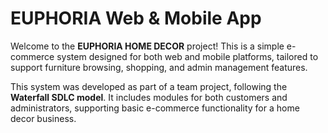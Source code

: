 # EUPHORIA Web & Mobile App 

Welcome to the **EUPHORIA HOME DECOR** project! This is a simple e-commerce system designed for both web and mobile platforms, tailored to support furniture browsing, shopping, and admin management features.

This system was developed as part of a team project, following the **Waterfall SDLC model**. It includes modules for both customers and administrators, supporting basic e-commerce functionality for a home decor business.
